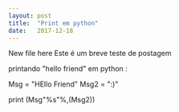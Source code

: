 ```yaml
---
layout: post
title:  "Print em python"
date:   2017-12-18
---
```


<p class="intro"><span class="dropcap"> New file here</span>
Este é um breve teste de postagem 

printando "hello friend" em python :

Msg = "HEllo Friend"
Msg2 = ":)"

print (Msg"%s"%,(Msg2))